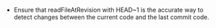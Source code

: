 - Ensure that readFileAtRevision with HEAD~1 is the accurate way to detect changes between the current code and the last commit code.
